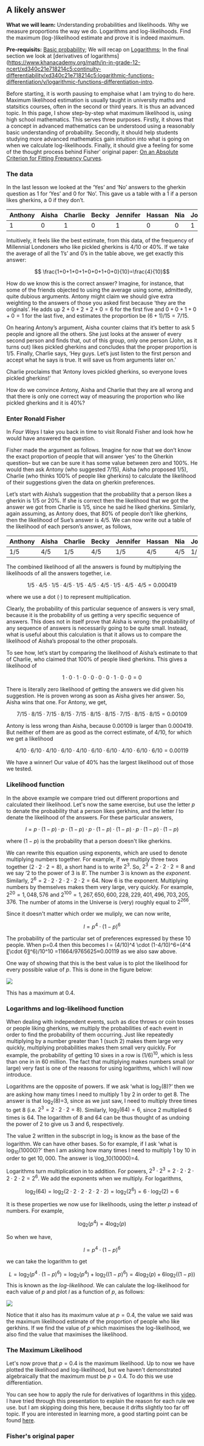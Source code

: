 A likely answer
---------------

**What we will learn:** Understanding probabilities and likelihoods. Why we measure proportions the way we do. Logarithms and log-likelihoods. Find the maximum (log-)likelihood estimate and prove it is indeed maximum.

**Pre-requisits:** [Basic probability](https://www.khanacademy.org/math/cc-seventh-grade-math/cc-7th-probability-statistics#cc-7th-basic-prob); We will recap on [Logarithms](https://www.bbc.co.uk/bitesize/guides/zn3ty9q/revision/1); In the final section we look at [derivatives of logarithms](https://www.khanacademy.org/math/in-in-grade-12-ncert/xd340c21e718214c5:continuity-differentiability/xd340c21e718214c5:logarithmic-functions-differentiation/v/logarithmic-functions-differentiation-intro.

Before starting, it is worth pausing to emphaise what I am trying to do here. Maximum likelihood estimation is usually taught in university maths and statsitics courses, often in the second or third years. It is thus an advanced topic. In this page, I show step-by-step what maximum likelihood is, using high school mathematics. This serves three purposes. Firstly, it shows that a concept in advanced mathematics can be understood using a reasonably basic understanding of probability. Secondly, it should help students studying more advanced mathematics gain intuition into what is going on when we calculate log-likelihoods. Finally, it should give a feeling for some of the thought process behind Fisher' original paper: [On an Absolute Criterion for Fitting Frequency Curves](https://www.jstor.org/stable/pdf/2246266.pdf?refreqid=excelsior%3Ace877822879bb8e9c1500ec9d6c0d244&ab_segments=&origin=&acceptTC=1).

### The data

In the last lesson we looked at the ‘Yes’ and ‘No’ answers to the gherkin question as $1$ for ‘Yes’ and $0$ for ‘No’. This gave us a table with a 1 if a person likes gherkins, a 0 if they don’t.
 

Anthony | Aisha |Charlie | Becky| Jennifer| Hassan| Nia	|John | Sofie	| Suki
--- |--- |--- | --- |--- |--- |--- | --- |--- |--- 
1|	0|	1 |	0	| 1|	0| 0	|1	|0	| 0|


Intuitively, it feels like the best estimate, from this data, of the frequency of Millennial Londoners who like pickled gherkins is 4/10 or 40%.  If we take the average of all the 1’s’ and 0’s in the table above, we get exactly this answer:

$$ \frac{1+0+1+0+1+0+0+1+0+0}{10}=\frac{4}{10}$$

How do we know this is the correct answer? Imagine, for instance, that some of the friends objected to using the average using some, admittedly, quite dubious arguments. Antony might claim we should give extra weighting to the answers of those you asked first because ‘they are the originals’. He adds up $2 + 0 + 2 + 2 + 0 = 6$ for the first five and $0 + 0 + 1 + 0 + 0 = 1$ for the last five, and estimates the proportion be $(6+ 1)/15 = 7/15$. 

On hearing Antony’s argument, Aisha counter claims that it’s better to ask 5 people and ignore all the others. She just looks at the answer of every second person and finds that, out of this group, only one person (John, as it turns out) likes pickled gherkins and concludes that the proper proportion is $1/5$. Finally, Charlie says, ‘Hey guys. Let’s just listen to the first person and accept what he says is true. It will save us from arguments later on.’ 

Charlie proclaims that ‘Antony loves pickled gherkins, so everyone loves pickled gherkins!’

How do we convince Antony, Aisha and Charlie that they are all wrong and that there is only one correct way of measuring the proportion who like pickled gherkins and it is 40%? 


### Enter Ronald Fisher

In *Four Ways* I take you back in time to visit Ronald Fisher and look how he would have answered the question.

Fisher made the argument as follows. Imagine for now that we don’t know the exact proportion of people that will answer ‘yes’ to the Gherkin question– but we can be sure it has some value between zero and 100%. He would then ask Antony (who suggested $7/15$), Aisha (who proposed $1/5$), Charlie (who thinks 100% of people like gherkins) to calculate the likelihood of their suggestions given the data on gherkin preferences.

Let’s start with Aisha’s suggestion that the probability that a person likes a gherkin is $1/5$ or 20%. If she is correct then the likelihood that we got the answer we got from Charlie is $1/5$, since he said he liked gherkins. Similarly, again assuming, as Antony does, that 80% of people don’t like gherkins, then the likelihood of Sue’s answer is $4/5$. We can now write out a table of the likelihood of each person’s answer, as follows,


Anthony | Aisha |Charlie | Becky| Jennifer| Hassan| Nia	|John | Sofie	| Suki
--- |--- |--- | --- |--- |--- |--- | --- |--- |--- 
1/5|	4/5|	1/5 |	4/5	| 1/5|	4/5| 4/5	|1/5	|4/5	| 4/5|


The combined likelihood of all the answers is found by multiplying the likelihoods of all the answers together,  i.e. 

$$
1/5 \cdot 4/5 \cdot 1/5 \cdot 4/5 \cdot 1/5 \cdot 4/5 \cdot 4/5 \cdot 1/5 \cdot 4/5 \cdot 4/5=0.000419
$$

where we use a dot ($\cdot$) to represent multiplication. 

Clearly, the probability of this particular sequence of answers is very small, because it is the probability of us getting a very specific sequence of answers. This does not in itself prove that Aisha is wrong: the probability of any sequence of answers is necessarily going to be quite small. Instead, what is useful about this calculation is that it allows us to compare the likelihood of Aisha’s proposal to the other proposals.

To see how, let’s start by comparing the likelihood of Aisha’s estimate to that of Charlie, who claimed that 100% of people liked gherkins. This gives a likelihood of

$$
1 \cdot 0 \cdot 1 \cdot 0 \cdot 0 \cdot 0 \cdot 0 \cdot 1 \cdot 0 \cdot 0=0
$$

There is literally zero likelihood of getting the answers we did given his suggestion. He is proven wrong as soon as Aisha gives her answer. So, Aisha wins that one. For Antony, we get,

$$
7/15 \cdot 8/15 \cdot 7/15 \cdot 8/15 \cdot 7/15 \cdot 8/15 \cdot 8/15 \cdot 7/15 \cdot 8/15 \cdot 8/15=0.00109
$$

Antony is less wrong than Aisha, because 0.00109 is larger than 0.000419. But neither of them are as good as the correct estimate, of 4/10, for which we get a likelihood

$$
4/10 \cdot 6/10 \cdot 4/10 \cdot 6/10 \cdot 4/10 \cdot 6/10 \cdot 6/10 \cdot 4/10 \cdot 6/10 \cdot 6/10=0.00119
$$

We have a winner! Our value of 40% has the largest likelihood out of those we tested. 

### Likelihood function

In the above example we compare tried out different proportions and calculated their likelihood. Let's now the same exercise, but use the letter $p$ to denate the probability that a person likes
gerkhins, and the letter $l$ to denate the likelihood of the answers. For these particular answers,

$$
l = p \cdot (1-p) \cdot p \cdot (1-p) \cdot p \cdot (1-p) \cdot (1-p) \cdot p \cdot (1-p) \cdot (1-p)
$$ 

where $(1-p)$ is the probability that a person doesn't like gherkins. 

We can rewrite this equation using exponents, which are used to denote multiplying numbers together. For example, if we multiply three twos together ($2\cdot 2\cdot 2=8$), a short hand is to write $2^3$. So, $2^3=2\cdot 2\cdot 2=8$ and we say ‘$2$ to the power of $3$ is $8$’. The number $3$ is known as the *exponent*. Similarly, $2^6=2\cdot 2\cdot 2\cdot 2\cdot 2\cdot 2=64$. Now $6$ is the exponent. Multiplying numbers by themselves makes them very large, very quickly. For example, $2^20=1,048,576$ and $2^100=1,267,650,600,228,229,401,496,703,205,376$. The number of atoms in the Universe is (very) roughly equal to $2^266$.

Since it doesn't matter which order we muliply, we can now write,

$$
l= p^4 \cdot (1-p)^6
$$

The probability of the particular set of preferences expressed by these 10 people. When p=0.4 then this becomes 
l = (4/10)^4 \cdot (1-4/10)^6=(4^4 〖\cdot 6〗^6)/10^10 =11664/9765625≈0.00119
as we also saw above. 

One way of showing that this is the best value is to plot the likelihood for every possible value of $p$. This is done in the figure below:

![](../images/lesson1/likelihood.png)

This has a maximum at $0.4$. 

### Logarithms and log-likelihood function

When dealing with independent events, such as dice throws or coin tosses or people liking gherkins, we multiply the probabilities of each event in order to find the probability of them occurring. Just like repeatedly multiplying by a number greater than 1 (such 2) makes them large very quickly, multiplying probabilities makes them small very quickly. For example, the probability of getting 10 sixes in a row is $(1/6)^{10}$, which is less than one in in 60 million. The fact that multiplying makes numbers small (or large) very fast is one of the reasons for using logarithms, which I will now introduce.

Logarithms are the opposite of powers. If we ask ‘what is $\log_2(8)$?’ then we are asking how many times I need to multiply $1$ by $2$ in order to get 8. The answer is that $\log_2(8)$=3, since as we just saw, I need to multiply three times to get 8 (i.e. $2^3=2\cdot 2\cdot 2=8$). Similarly, $\log_2(64)=6$, since $2$ multiplied $6$ times is $64$.  The logarithm of $8$ and $64$ can be thus thought of as undoing the power of $2$ to give us $3$ and $6$, respectively. 

The value $2$ written in the subscript in $\log_2$ is know as the base of the logarithm. We can have other bases. So for example, if I ask ‘what is $\log_10(10000)$?’ then I am asking how many times I need to multiply $1$ by $10$ in order to get $10,000$. The answer is \log_10(10000)=4.

Logarithms turn multiplication in to addition. For powers, $2^3 \cdot 2^3= 2 \cdot 2 \cdot 2 \cdot 2 \cdot 2 \cdot 2 = 2^6$. We add the exponents when we multiply. For logarithms, 

$$
\log_2(64) = \log_2(2 \cdot 2 \cdot 2 \cdot 2 \cdot 2 \cdot 2) = \log_2(2^6) = 6 \cdot \log_2(2)=6
$$

It is these properties we now use for likelihoods, using the letter $p$ instead of numbers. For example,

$$
\log_2(p^4) = 4 \log_2(p)
$$

So when we have,

$$
l= p^4 \cdot (1-p)^6
$$

we can take the logarithm to get 

$$
L = \log_2 \left(p^4∙(1-p)^6\right) = \log_2\left(p^4\right) + \log_2\left((1-p)^6\right) = 4 \log_2(p) + 6\log_2\left((1-p)\right) 
$$
This is known as the *log-likelihood*. We can calulate the log-likelihood for each value of $p$ and plot $l$ as a function of $p$, as follows:

![](../images/lesson1/loglikelihood.png)

Notice that it also has its maximum value at $p=0.4$, the value we said was the maximum likelihood estimate of the proportion of people who like gerkhins. If we find the value of $p$ which maximises the log-likelihood, we also find the value that maximises the likelihood. 


### The Maximum Likelihood

Let's now prove that $p=0.4$ is the maximum likelihood. Up to now we have plotted the likelihood and log-likelihood, but we haven't demonstrated algebraically that the maximum must be $p=0.4$. To do this we use differentiation. 








You can see how to apply the rule for derivatives of logarithms in this [video](https://www.khanacademy.org/math/ap-calculus-ab/ab-differentiation-2-new/ab-3-1b/v/logarithmic-functions-differentiation-intro). I have tried through this presentation to explain the reason for each rule we use. but I am skipping doing this here, because it drifts slightly too far off topic. If you are interested in learning more, a good starting point can be found [here](https://www.cuemath.com/calculus/derivative-of-log-x/).



### Fisher's original paper

